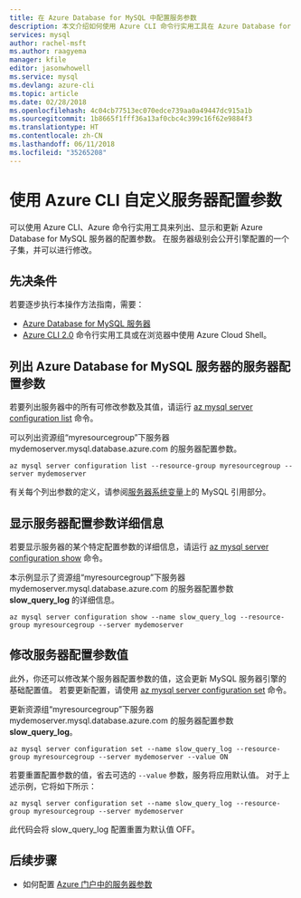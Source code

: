 ```yaml
---
title: 在 Azure Database for MySQL 中配置服务参数
description: 本文介绍如何使用 Azure CLI 命令行实用工具在 Azure Database for MySQL 中配置服务参数。
services: mysql
author: rachel-msft
ms.author: raagyema
manager: kfile
editor: jasonwhowell
ms.service: mysql
ms.devlang: azure-cli
ms.topic: article
ms.date: 02/28/2018
ms.openlocfilehash: 4c04cb77513ec070edce739aa0a49447dc915a1b
ms.sourcegitcommit: 1b8665f1fff36a13af0cbc4c399c16f62e9884f3
ms.translationtype: HT
ms.contentlocale: zh-CN
ms.lasthandoff: 06/11/2018
ms.locfileid: "35265208"
---
```

# <a name="customize-server-configuration-parameters-by-using-azure-cli"></a>使用 Azure CLI 自定义服务器配置参数
可以使用 Azure CLI、Azure 命令行实用工具来列出、显示和更新 Azure Database for MySQL 服务器的配置参数。 在服务器级别会公开引擎配置的一个子集，并可以进行修改。 

## <a name="prerequisites"></a>先决条件
若要逐步执行本操作方法指南，需要：
- [Azure Database for MySQL 服务器](quickstart-create-mysql-server-database-using-azure-cli.md)
- [Azure CLI 2.0](/cli/azure/install-azure-cli) 命令行实用工具或在浏览器中使用 Azure Cloud Shell。

## <a name="list-server-configuration-parameters-for-azure-database-for-mysql-server"></a>列出 Azure Database for MySQL 服务器的服务器配置参数
若要列出服务器中的所有可修改参数及其值，请运行 [az mysql server configuration list](/cli/azure/mysql/server/configuration#az_mysql_server_configuration_list) 命令。

可以列出资源组“myresourcegroup”下服务器 mydemoserver.mysql.database.azure.com 的服务器配置参数。
```azurecli-interactive
az mysql server configuration list --resource-group myresourcegroup --server mydemoserver
```
有关每个列出参数的定义，请参阅[服务器系统变量](https://dev.mysql.com/doc/refman/5.7/en/server-system-variables.html)上的 MySQL 引用部分。

## <a name="show-server-configuration-parameter-details"></a>显示服务器配置参数详细信息
若要显示服务器的某个特定配置参数的详细信息，请运行 [az mysql server configuration show](/cli/azure/mysql/server/configuration#az_mysql_server_configuration_show) 命令。

本示例显示了资源组“myresourcegroup”下服务器 mydemoserver.mysql.database.azure.com 的服务器配置参数 **slow\_query\_log** 的详细信息。
```azurecli-interactive
az mysql server configuration show --name slow_query_log --resource-group myresourcegroup --server mydemoserver
```
## <a name="modify-a-server-configuration-parameter-value"></a>修改服务器配置参数值
此外，你还可以修改某个服务器配置参数的值，这会更新 MySQL 服务器引擎的基础配置值。 若要更新配置，请使用 [az mysql server configuration set](/cli/azure/mysql/server/configuration#az_mysql_server_configuration_set) 命令。 

更新资源组“myresourcegroup”下服务器 mydemoserver.mysql.database.azure.com 的服务器配置参数 **slow\_query\_log**。
```azurecli-interactive
az mysql server configuration set --name slow_query_log --resource-group myresourcegroup --server mydemoserver --value ON
```
若要重置配置参数的值，省去可选的 `--value` 参数，服务将应用默认值。 对于上述示例，它将如下所示：
```azurecli-interactive
az mysql server configuration set --name slow_query_log --resource-group myresourcegroup --server mydemoserver
```
此代码会将 slow\_query\_log 配置重置为默认值 OFF。 

## <a name="next-steps"></a>后续步骤
- 如何配置 [Azure 门户中的服务器参数](howto-server-parameters.md)